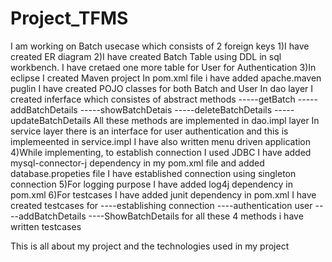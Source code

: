 # Project_TFMS
I am working on Batch usecase which consists of 2 foreign keys
1)I have created ER diagram
2)I have created Batch Table using DDL in sql workbench.
I have cretaed one more table for User for Authentication
3)In eclipse I created Maven project
In pom.xml file i have added apache.maven puglin
I have created POJO classes for both Batch and User
In dao layer I created inferface which consistes of abstract methods
-----getBatch
-----addBatchDetails
-----showBatchDetais
-----deleteBatchDetails
-----updateBatchDetails
All these methods are implemented in dao.impl layer
In service layer there is an interface for user authentication
and this is implemeented in service.impl
I have also written menu driven application
4)While implementing, to establish connection I used JDBC
I have added mysql-connector-j dependency in my pom.xml file
and added database.propeties file
I have established connection using singleton connection 
5)For logging purpose I have added log4j dependency in pom.xml
6)For testcases I have added junit dependency in pom.xml
I have created testcases for
----establishing connection
----authentication user
----addBatchDetails
----ShowBatchDetails
for all these 4 methods i have written testcases

This is all about my project and the technologies used in my project

